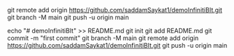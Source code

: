 git remote add origin https://github.com/saddamSaykat1/demoInfinitiBIt.git
git branch -M main
git push -u origin main

echo "# demoInfinitiBIt" >> README.md
git init
git add README.md
git commit -m "first commit"
git branch -M main
git remote add origin https://github.com/saddamSaykat1/demoInfinitiBIt.git
git push -u origin main